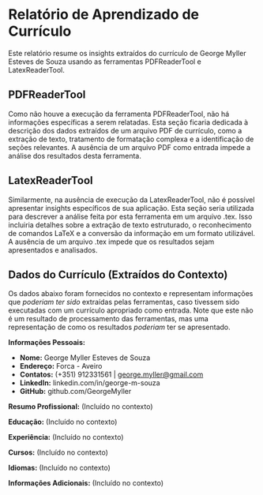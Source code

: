 # Relatório de Aprendizado de Currículo

Este relatório resume os insights extraídos do currículo de George Myller Esteves de Souza usando as ferramentas PDFReaderTool e LatexReaderTool.

## PDFReaderTool

Como não houve a execução da ferramenta PDFReaderTool, não há informações específicas a serem relatadas. Esta seção ficaria dedicada à descrição dos dados extraídos de um arquivo PDF de currículo, como a extração de texto, tratamento de formatação complexa e a identificação de seções relevantes.  A ausência de um arquivo PDF como entrada impede a análise dos resultados desta ferramenta. 

## LatexReaderTool

Similarmente, na ausência de execução da LatexReaderTool, não é possível apresentar insights específicos de sua aplicação.  Esta seção seria utilizada para descrever a análise feita por esta ferramenta em um arquivo .tex. Isso incluiria detalhes sobre a extração de texto estruturado, o reconhecimento de comandos LaTeX e a conversão da informação em um formato utilizável. A ausência de um arquivo .tex impede que os resultados sejam apresentados e analisados.

## Dados do Currículo (Extraídos do Contexto)

Os dados abaixo foram fornecidos no contexto e representam informações que *poderiam ter sido* extraídas pelas ferramentas, caso tivessem sido executadas com um currículo apropriado como entrada.  Note que este não é um resultado de processamento das ferramentas, mas uma representação de como os resultados *poderiam* ter se apresentado.

**Informações Pessoais:**

* **Nome:** George Myller Esteves de Souza
* **Endereço:** Forca - Aveiro
* **Contatos:** (+351) 912331561 | george.myller@gmail.com
* **LinkedIn:** linkedin.com/in/george-m-souza
* **GitHub:** github.com/GeorgeMyller

**Resumo Profissional:** (Incluído no contexto)

**Educação:** (Incluído no contexto)

**Experiência:** (Incluído no contexto)

**Cursos:** (Incluído no contexto)

**Idiomas:** (Incluído no contexto)

**Informações Adicionais:** (Incluído no contexto)
